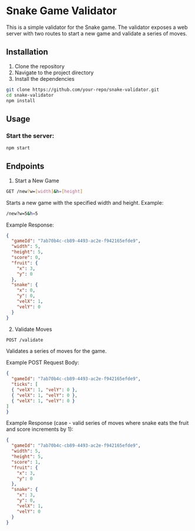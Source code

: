 # Snake Game Validator

This is a simple validator for the Snake game. The validator exposes a web server with two routes to start a new game and validate a series of moves.

## Installation

1. Clone the repository
2. Navigate to the project directory
3. Install the dependencies

```bash
git clone https://github.com/your-repo/snake-validator.git
cd snake-validator
npm install
```

## Usage
### Start the server:

```bash
npm start
```

## Endpoints
1. Start a New Game

```bash
GET /new?w=[width]&h=[height]
```
Starts a new game with the specified width and height.
Example: 
```bash
/new?w=5&h=5
```

Example Response:
```json
{
  "gameId": "7ab70b4c-cb89-4493-ac2e-f942165efde9",
  "width": 5,
  "height": 5,
  "score": 0,
  "fruit": {
    "x": 3,
    "y": 0
  },
  "snake": {
    "x": 0,
    "y": 0,
    "velX": 1,
    "velY": 0
  }
}
```

2. Validate Moves

```bash
POST /validate
```
Validates a series of moves for the game.

Example POST Request Body:
```json
{
  "gameId": "7ab70b4c-cb89-4493-ac2e-f942165efde9",
  "ticks": [
  { "velX": 1, "velY": 0 },  
  { "velX": 1, "velY": 0 },
  { "velX": 1, "velY": 0 }
]
}

```
Example Response (case - valid series of moves where snake eats the fruit and score increments by 1):
```json
{
  "gameId": "7ab70b4c-cb89-4493-ac2e-f942165efde9",
  "width": 5,
  "height": 5,
  "score": 1,
  "fruit": {
    "x": 3,
    "y": 0
  },
  "snake": {
    "x": 3,
    "y": 0,
    "velX": 1,
    "velY": 0
  }
}
```
